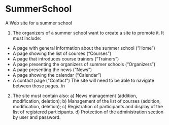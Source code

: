 # SummerSchool
A Web site for a summer school

1) The organizers of a summer school want to create a site to promote it. It must include:
- A page with general information about the summer school (“Home”)
- A page showing the list of courses (“Courses”)
- A page that introduces course trainers (“Trainers”)
- A page presenting the organizers of summer schools (“Organizers”)
- A page presenting the news (“News”)
- A page showing the calendar (“Calendar”)
- A contact page ("Contact")
The site will need to be able to navigate between those pages.
/n

2) The site must contain also:
a) News management (addition, modification, deletion);
b) Management of the list of courses (addition, modification, deletion);
c) Registration of participants and display of the list of registered participants.
d) Protection of the administration section by user and password.
